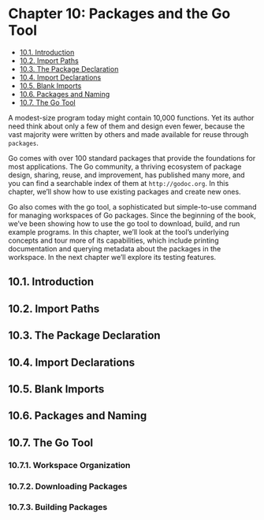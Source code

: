 # Chapter 10: Packages and the Go Tool

<!-- TOC -->

- [10.1. Introduction](#101-introduction)
- [10.2. Import Paths](#102-import-paths)
- [10.3. The Package Declaration](#103-the-package-declaration)
- [10.4. Import Declarations](#104-import-declarations)
- [10.5. Blank Imports](#105-blank-imports)
- [10.6. Packages and Naming](#106-packages-and-naming)
- [10.7. The Go Tool](#107-the-go-tool)

<!-- /TOC -->

A modest-size program today might contain 10,000 functions. Yet its author need think about only a few of them and design even fewer, because the vast majority were written by others and made available for reuse through `packages`.

Go comes with over 100 standard packages that provide the foundations for most applications. The Go community, a thriving ecosystem of package design, sharing, reuse, and improvement, has published many more, and you can find a searchable index of them at `http://godoc.org`. In this chapter, we’ll show how to use existing packages and create new ones.

Go also comes with the go tool, a sophisticated but simple-to-use command for managing workspaces of Go packages. Since the beginning of the book, we’ve been showing how to use the go tool to download, build, and run example programs. In this chapter, we’ll look at the tool’s underlying concepts and tour more of its capabilities, which include printing documentation and querying metadata about the packages in the workspace. In the next chapter we’ll explore its testing features.

## 10.1. Introduction
## 10.2. Import Paths
## 10.3. The Package Declaration 
## 10.4. Import Declarations 
## 10.5. Blank Imports
## 10.6. Packages and Naming 
## 10.7. The Go Tool
### 10.7.1. Workspace Organization
### 10.7.2. Downloading Packages
### 10.7.3. Building Packages
